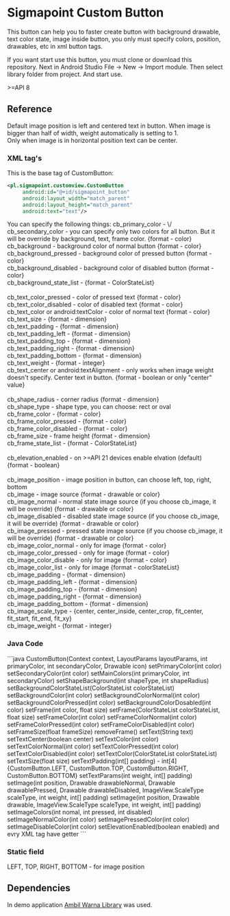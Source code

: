 <h1> Sigmapoint Custom Button </h1>

<p> This button can help you to faster create button with background drawable, text color state, image inside button,
you only must specify colors, position, drawables, etc in xml button tags.</p>
<p> If you want start use this button, you must clone or download this repository. Next in Android Studio File -> New -> Import module.
Then select library folder from project. And start use. </p>
<p> >=API 8 </p>

<h2> Reference </h2>
<p> Default image position is left and centered text in button. When image is bigger than half of width, weight automatically is setting to 1. <br>
Only when image is in horizontal position text can be center.  </p>
<h3> XML tag's </h3>

This is the base tag of CustomButton:<br>
```xml
<pl.sigmapoint.customview.CustomButton
     android:id="@+id/sigmapoint_button"
     android:layout_width="match_parent"
     android:layout_height="match_parent"
     android:text="text"/>
```
<p> You can specify the following things:
cb_primary_color - \/
cb_secondary_color - you can specify only two colors for all button. But it will be override by background, text, frame color. {format - color} <br>
cb_background - background color of normal button  {format - color} <br>
cb_background_pressed - background color of pressed button {format - color} <br>
cb_background_disabled - background color of disabled button {format - color} <br>
cb_background_state_list - {format - ColorStateList} <br>
<br>
cb_text_color_pressed - color of pressed text {format - color} <br>
cb_text_color_disabled - color of disabled text {format - color}  <br>
cb_text_color or android:textColor - color of normal text {format - color} <br>
cb_text_size - {format - dimension} <br>
cb_text_padding - {format - dimension} <br>
cb_text_padding_left - {format - dimension} <br>
cb_text_padding_top - {format - dimension} <br>
cb_text_padding_right - {format - dimension} <br>
cb_text_padding_bottom - {format - dimension} <br>
cb_text_weight - {format - integer} <br>
cb_text_center or android:textAlignment - only works when image weight doesn't specify. Center text in button. {format - boolean or only "center" value} <br>
<br>
cb_shape_radius - corner radius {format - dimension}<br>
cb_shape_type - shape type, you can choose: rect or oval <br>
cb_frame_color - {format - color} <br>
cb_frame_color_pressed - {format - color} <br>
cb_frame_color_disabled - {format - color} <br>
cb_frame_size - frame height {format - dimension} <br>
cb_frame_state_list - {format - ColorStateList} <br>
<br>
cb_elevation_enabled - on >=API 21 devices enable elvation (default) {format - boolean} <br>
<br>
cb_image_position - image position in button, can choose left, top, right, bottom <br>
cb_image - image source {format - drawable or color} <br>
cb_image_normal - normal state image source (if you choose cb_image, it will be override) {format - drawable or color} <br>
cb_image_disabled - disabled state image source (if you choose cb_image, it will be override) {format - drawable or color} <br>
cb_image_pressed - pressed state image source (if you choose cb_image, it will be override) {format - drawable or color} <br>
cb_image_color_normal - only for image {format - color} <br>
cb_image_color_pressed - only for image {format - color} <br>
cb_image_color_disable - only for image {format - color} <br>
cb_image_color_list - only for image {format - colorStateList} <br>
cb_image_padding - {format - dimension} <br>
cb_image_padding_left - {format - dimension} <br>
cb_image_padding_top - {format - dimension} <br>
cb_image_padding_right - {format - dimension} <br>
cb_image_padding_bottom - {format - dimension} <br>
cb_image_scale_type - {center, center_inside, center_crop, fit_center, fit_start, fit_end, fit_xy} <br>
cb_image_weight - {format - integer} </p>
<h3> Java Code </h3>
```java
CustomButton(Context context, LayoutParams layoutParams, int primaryColor, int secondaryColor, Drawable icon)
setPrimaryColor(int color)
setSecondaryColor(int color)
setMainColors(int primaryColor, int secondaryColor)
setShapeBackground(int shapeType, int shapeRadius)
setBackgroundColorStateList(ColorStateList colorStateList)
setBackgroundColor(int color)
setBackgroundColorNormal(int color)
setBackgroundColorPressed(int color)
setBackgroundColorDosabled(int color)
setFrame(int color, float size)
setFrame(ColorStateList colorStateList, float size)
setFrameColor(int color)
setFrameColorNormal(int color)
setFrameColorPressed(int color)
setFrameColorDisabled(int color)
setFrameSize(float frameSize)
removeFrame() 
setText(String text)
setTextCenter(boolean center)
setTextColor(int color)
setTextColorNormal(int color)
setTextColorPressed(int color)
setTextColorDisabled(int color)
setTextColor(ColorStateList colorStateList)
setTextSize(float size)
setTextPadding(int[] padding) - int[4]{CustomButton.LEFT, CustomButton.TOP, CustomButton.RIGHT, CustomButton.BOTTOM}
setTextParams(int weight, int[] padding)
setImage(int position, Drawable drawableNormal, Drawable drawablePressed, Drawable drawableDisabled, ImageView.ScaleType scaleType, int weight, int[] padding)
setImage(int position, Drawable drawable, ImageView.ScaleType scaleType, int weight, int[] padding)
setImageColors(int nomal, int pressed, int disabled)
setImageNormalColor(int color)
setImagePressedColor(int color)
setImageDisableColor(int color)
setElevationEnabled(boolean enabled) 
and evry XML tag have getter
```
<h3> Static field </h3>
LEFT, TOP, RIGHT, BOTTOM - for image position 

<h2> Dependencies </h2>
In demo application <a href="https://github.com/yukuku/ambilwarna"> Ambil Warna Library</a> was used.
    
